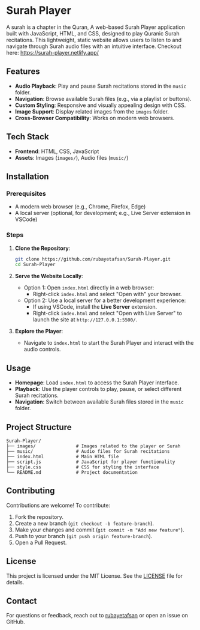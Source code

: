 # Surah Player

A surah is a chapter in the Quran, A web-based Surah Player application built with JavaScript, HTML, and CSS, designed to play Quranic Surah recitations. This lightweight, static website allows users to listen to and navigate through Surah audio files with an intuitive interface.
Checkout here: https://surah-player.netlify.app/ 

## Features
- **Audio Playback**: Play and pause Surah recitations stored in the `music` folder.
- **Navigation**: Browse available Surah files (e.g., via a playlist or buttons).
- **Custom Styling**: Responsive and visually appealing design with CSS.
- **Image Support**: Display related images from the `images` folder.
- **Cross-Browser Compatibility**: Works on modern web browsers.

## Tech Stack
- **Frontend**: HTML, CSS, JavaScript
- **Assets**: Images (`images/`), Audio files (`music/`)

## Installation

### Prerequisites
- A modern web browser (e.g., Chrome, Firefox, Edge)
- A local server (optional, for development; e.g., Live Server extension in VSCode)

### Steps
1. **Clone the Repository**:
   ```bash
   git clone https://github.com/rubayetafsan/Surah-Player.git
   cd Surah-Player
   ```

2. **Serve the Website Locally**:
   - Option 1: Open `index.html` directly in a web browser:
     - Right-click `index.html` and select "Open with" your browser.
   - Option 2: Use a local server for a better development experience:
     - If using VSCode, install the **Live Server** extension.
     - Right-click `index.html` and select "Open with Live Server" to launch the site at `http://127.0.0.1:5500/`.

3. **Explore the Player**:
   - Navigate to `index.html` to start the Surah Player and interact with the audio controls.

## Usage
- **Homepage**: Load `index.html` to access the Surah Player interface.
- **Playback**: Use the player controls to play, pause, or select different Surah recitations.
- **Navigation**: Switch between available Surah files stored in the `music` folder.

## Project Structure
```
Surah-Player/
├── images/               # Images related to the player or Surah
├── music/                # Audio files for Surah recitations
├── index.html            # Main HTML file
├── script.js             # JavaScript for player functionality
├── style.css             # CSS for styling the interface
└── README.md             # Project documentation
```

## Contributing
Contributions are welcome! To contribute:
1. Fork the repository.
2. Create a new branch (`git checkout -b feature-branch`).
3. Make your changes and commit (`git commit -m "Add new feature"`).
4. Push to your branch (`git push origin feature-branch`).
5. Open a Pull Request.

## License
This project is licensed under the MIT License. See the [LICENSE](LICENSE) file for details.

## Contact
For questions or feedback, reach out to [rubayetafsan](https://github.com/rubayetafsan) or open an issue on GitHub.
